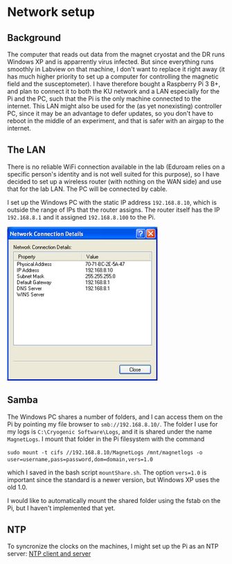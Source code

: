 # Network setup

## Background

The computer that reads out data from the magnet cryostat and the DR runs Windows XP and is apparrently virus infected.
But since everything runs smoothly in Labview on that machine, I don't want to replace it right away (it has much higher priority to set up a computer for controlling the magnetic field and the susceptometer).
I have therefore bought a Raspberry Pi 3 B+, and plan to connect it to both the KU network and a LAN especially for the Pi and the PC, such that the Pi is the only machine connected to the internet.
This LAN might also be used for the (as yet nonexisting) controller PC, since it may be an advantage to defer updates, so you don't have to reboot in the middle of an experiment, and that is safer with an airgap to the internet.

## The LAN

There is no reliable WiFi connection available in the lab (Eduroam relies on a specific person's identity and is not well suited for this purpose), so I have decided to set up a wireless router (with nothing on the WAN side) and use that for the lab LAN.
The PC will be connected by cable.

I set up the Windows PC with the static IP address ```192.168.8.10```, which is outside the range of IPs that the router assigns.
The router itself has the IP ```192.168.8.1``` and it assigned ```192.168.8.100``` to the Pi.

![The network setup on the Windows PC](Figures/NetworkSetup.png)

## Samba

The Windows PC shares a number of folders, and I can access them on the Pi by pointing my file browser to ```smb://192.168.8.10/```.
The folder I use for my logs is ```C:\Cryogenic Software\Logs```, and it is shared under the name ```MagnetLogs```.
I mount that folder in the Pi filesystem with the command
```
sudo mount -t cifs //192.168.8.10/MagnetLogs /mnt/magnetlogs -o user=username,pass=password,dom=domain,vers=1.0
```
which I saved in the bash script ```mountShare.sh```.
The option ```vers=1.0``` is important since the standard is a newer version, but Windows XP uses the old 1.0.

I would like to automatically mount the shared folder using the fstab on the Pi, but I haven't implemented that yet.

## NTP

To syncronize the clocks on the machines, I might set up the Pi as an NTP server:
[NTP client and server](http://raspberrypi.tomasgreno.cz/ntp-client-and-server.html)